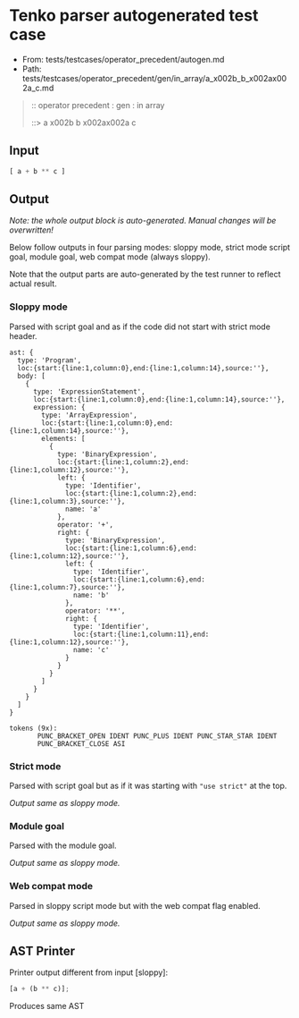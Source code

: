 # Tenko parser autogenerated test case

- From: tests/testcases/operator_precedent/autogen.md
- Path: tests/testcases/operator_precedent/gen/in_array/a_x002b_b_x002ax002a_c.md

> :: operator precedent : gen : in array
>
> ::> a x002b b x002ax002a c

## Input


`````js
[ a + b ** c ]
`````

## Output

_Note: the whole output block is auto-generated. Manual changes will be overwritten!_

Below follow outputs in four parsing modes: sloppy mode, strict mode script goal, module goal, web compat mode (always sloppy).

Note that the output parts are auto-generated by the test runner to reflect actual result.

### Sloppy mode

Parsed with script goal and as if the code did not start with strict mode header.

`````
ast: {
  type: 'Program',
  loc:{start:{line:1,column:0},end:{line:1,column:14},source:''},
  body: [
    {
      type: 'ExpressionStatement',
      loc:{start:{line:1,column:0},end:{line:1,column:14},source:''},
      expression: {
        type: 'ArrayExpression',
        loc:{start:{line:1,column:0},end:{line:1,column:14},source:''},
        elements: [
          {
            type: 'BinaryExpression',
            loc:{start:{line:1,column:2},end:{line:1,column:12},source:''},
            left: {
              type: 'Identifier',
              loc:{start:{line:1,column:2},end:{line:1,column:3},source:''},
              name: 'a'
            },
            operator: '+',
            right: {
              type: 'BinaryExpression',
              loc:{start:{line:1,column:6},end:{line:1,column:12},source:''},
              left: {
                type: 'Identifier',
                loc:{start:{line:1,column:6},end:{line:1,column:7},source:''},
                name: 'b'
              },
              operator: '**',
              right: {
                type: 'Identifier',
                loc:{start:{line:1,column:11},end:{line:1,column:12},source:''},
                name: 'c'
              }
            }
          }
        ]
      }
    }
  ]
}

tokens (9x):
       PUNC_BRACKET_OPEN IDENT PUNC_PLUS IDENT PUNC_STAR_STAR IDENT
       PUNC_BRACKET_CLOSE ASI
`````

### Strict mode

Parsed with script goal but as if it was starting with `"use strict"` at the top.

_Output same as sloppy mode._

### Module goal

Parsed with the module goal.

_Output same as sloppy mode._

### Web compat mode

Parsed in sloppy script mode but with the web compat flag enabled.

_Output same as sloppy mode._

## AST Printer

Printer output different from input [sloppy]:

````js
[a + (b ** c)];
````

Produces same AST
